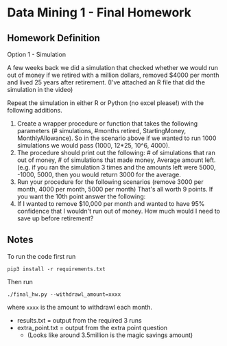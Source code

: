 # Data Mining 1 - Final Homework

## Homework Definition
Option 1 - Simulation

A few weeks back we did a simulation that checked whether we would run out of money if we retired with a million dollars, removed $4000 per month and lived 25 years after retirement.  (I've attached an R file that did the simulation in the video)

Repeat the simulation in either R or Python (no excel please!) with the following additions.
1. Create a wrapper procedure or function that takes the following parameters (# simulations, #months retired, StartingMoney, MonthlyAllowance).  So in the scenario above if we wanted to run 1000 simulations we would pass (1000, 12*25, 10^6, 4000).
2.  The procedure should print out the following:  # of simulations that ran out of money, # of simulations that made money, Average amount left.  (e.g.  if you ran the simulation 3 times and the amounts left were 5000, -1000, 5000, then you would return 3000 for the average.
3.  Run your procedure for the following scenarios (remove 3000 per month, 4000 per month, 5000 per month)
That's all worth 9 points.  If you want the 10th point answer the following:
4.  If I wanted to remove $10,000 per month and wanted to have 95% confidence that I wouldn't run out of money.  How much would I need to save up before retirement?

## Notes

To run the code first run
```
pip3 install -r requirements.txt
```
Then run
```
./final_hw.py --withdrawl_amount=xxxx
```
where `xxxx` is the amount to withdrawl each month.

* results.txt = output from the required 3 runs
* extra_point.txt = output from the extra point question
  *   (Looks like around 3.5million is the magic savings amount)